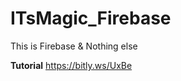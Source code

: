 # ITsMagic_Firebase
This is Firebase &amp; Nothing else

<b>Tutorial</b>
<a> https://bitly.ws/UxBe</a>
